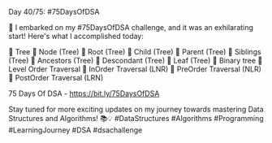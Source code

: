 Day 40/75: #75DaysOfDSA

🚀 I embarked on my #75DaysOfDSA challenge, and it was an exhilarating start! Here's what I accomplished today:

🔸️ Tree 
🔸️ Node (Tree) 
🔸️ Root (Tree)
🔸️ Child (Tree)
🔸️ Parent (Tree)
🔸️ Siblings (Tree)
🔸️ Ancestors (Tree)
🔸️ Descondant (Tree)
🔸️ Leaf (Tree)
🔸️ Binary tree 
🔸️ Level Order Traversal 
🔸️ InOrder Traversal (LNR)
🔸️ PreOrder Traversal (NLR)
🔸️ PostOrder Traversal (LRN)

75 Days Of DSA - https://bit.ly/75DaysOfDSA

Stay tuned for more exciting updates on my journey towards mastering Data Structures and Algorithms! 📚💡 #DataStructures #Algorithms #Programming #LearningJourney #DSA #dsachallenge
